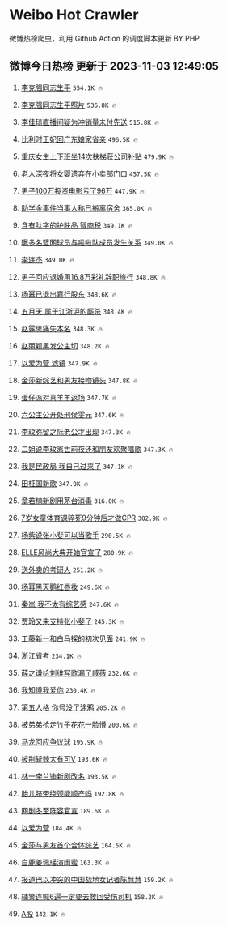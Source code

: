 # Weibo Hot Crawler 



微博热榜爬虫，利用 Github Action 的调度脚本更新 BY PHP 


## 微博今日热榜 更新于 2023-11-03 12:49:05 
1. [李克强同志生平](https://s.weibo.com/weibo?q=%23%E6%9D%8E%E5%85%8B%E5%BC%BA%E5%90%8C%E5%BF%97%E7%94%9F%E5%B9%B3%23&t=31&band_rank=2&Refer=top) `554.1K 🔥` 

1. [李克强同志生平照片](https://s.weibo.com/weibo?q=%23%E6%9D%8E%E5%85%8B%E5%BC%BA%E5%90%8C%E5%BF%97%E7%94%9F%E5%B9%B3%E7%85%A7%E7%89%87%23&t=31&band_rank=3&Refer=top) `536.8K 🔥` 

1. [李佳琦直播间疑为冲销量未付先送](https://s.weibo.com/weibo?q=%23%E6%9D%8E%E4%BD%B3%E7%90%A6%E7%9B%B4%E6%92%AD%E9%97%B4%E7%96%91%E4%B8%BA%E5%86%B2%E9%94%80%E9%87%8F%E6%9C%AA%E4%BB%98%E5%85%88%E9%80%81%23&t=31&band_rank=4&Refer=top) `515.8K 🔥` 

1. [比利时王妃回广东娘家省亲](https://s.weibo.com/weibo?q=%23%E6%AF%94%E5%88%A9%E6%97%B6%E7%8E%8B%E5%A6%83%E5%9B%9E%E5%B9%BF%E4%B8%9C%E5%A8%98%E5%AE%B6%E7%9C%81%E4%BA%B2%23&t=31&band_rank=5&Refer=top) `496.5K 🔥` 

1. [重庆女生上下班坐14次扶梯获公司补贴](https://s.weibo.com/weibo?q=%23%E9%87%8D%E5%BA%86%E5%A5%B3%E7%94%9F%E4%B8%8A%E4%B8%8B%E7%8F%AD%E5%9D%9014%E6%AC%A1%E6%89%B6%E6%A2%AF%E8%8E%B7%E5%85%AC%E5%8F%B8%E8%A1%A5%E8%B4%B4%23&t=31&band_rank=6&Refer=top) `479.9K 🔥` 

1. [老人深夜将女婴遗弃在小卖部门口](https://s.weibo.com/weibo?q=%23%E8%80%81%E4%BA%BA%E6%B7%B1%E5%A4%9C%E5%B0%86%E5%A5%B3%E5%A9%B4%E9%81%97%E5%BC%83%E5%9C%A8%E5%B0%8F%E5%8D%96%E9%83%A8%E9%97%A8%E5%8F%A3%23&t=31&band_rank=7&Refer=top) `457.5K 🔥` 

1. [男子100万投资电影亏了96万](https://s.weibo.com/weibo?q=%23%E7%94%B7%E5%AD%90100%E4%B8%87%E6%8A%95%E8%B5%84%E7%94%B5%E5%BD%B1%E4%BA%8F%E4%BA%8696%E4%B8%87%23&t=31&band_rank=8&Refer=top) `447.9K 🔥` 

1. [助学金事件当事人称已搬离宿舍](https://s.weibo.com/weibo?q=%23%E5%8A%A9%E5%AD%A6%E9%87%91%E4%BA%8B%E4%BB%B6%E5%BD%93%E4%BA%8B%E4%BA%BA%E7%A7%B0%E5%B7%B2%E6%90%AC%E7%A6%BB%E5%AE%BF%E8%88%8D%23&t=31&band_rank=9&Refer=top) `365.0K 🔥` 

1. [含有肽字的护肤品 智商税](https://s.weibo.com/weibo?q=%E5%90%AB%E6%9C%89%E8%82%BD%E5%AD%97%E7%9A%84%E6%8A%A4%E8%82%A4%E5%93%81%20%E6%99%BA%E5%95%86%E7%A8%8E&t=31&band_rank=10&Refer=top) `349.1K 🔥` 

1. [曝多名篮网球员与啦啦队成员发生关系](https://s.weibo.com/weibo?q=%23%E6%9B%9D%E5%A4%9A%E5%90%8D%E7%AF%AE%E7%BD%91%E7%90%83%E5%91%98%E4%B8%8E%E5%95%A6%E5%95%A6%E9%98%9F%E6%88%90%E5%91%98%E5%8F%91%E7%94%9F%E5%85%B3%E7%B3%BB%23&t=31&band_rank=11&Refer=top) `349.0K 🔥` 

1. [李连杰](https://s.weibo.com/weibo?q=%E6%9D%8E%E8%BF%9E%E6%9D%B0&t=31&band_rank=12&Refer=top) `349.0K 🔥` 

1. [男子回应退婚用16.8万彩礼辞职旅行](https://s.weibo.com/weibo?q=%23%E7%94%B7%E5%AD%90%E5%9B%9E%E5%BA%94%E9%80%80%E5%A9%9A%E7%94%A816.8%E4%B8%87%E5%BD%A9%E7%A4%BC%E8%BE%9E%E8%81%8C%E6%97%85%E8%A1%8C%23&t=31&band_rank=13&Refer=top) `348.8K 🔥` 

1. [杨幂已退出嘉行股东](https://s.weibo.com/weibo?q=%23%E6%9D%A8%E5%B9%82%E5%B7%B2%E9%80%80%E5%87%BA%E5%98%89%E8%A1%8C%E8%82%A1%E4%B8%9C%23&t=31&band_rank=14&Refer=top) `348.6K 🔥` 

1. [五月天 属于江浙沪的厮杀](https://s.weibo.com/weibo?q=%E4%BA%94%E6%9C%88%E5%A4%A9%20%E5%B1%9E%E4%BA%8E%E6%B1%9F%E6%B5%99%E6%B2%AA%E7%9A%84%E5%8E%AE%E6%9D%80&t=31&band_rank=15&Refer=top) `348.4K 🔥` 

1. [赵露思痛失本名](https://s.weibo.com/weibo?q=%23%E8%B5%B5%E9%9C%B2%E6%80%9D%E7%97%9B%E5%A4%B1%E6%9C%AC%E5%90%8D%23&t=31&band_rank=16&Refer=top) `348.3K 🔥` 

1. [赵丽颖黑发公主切](https://s.weibo.com/weibo?q=%23%E8%B5%B5%E4%B8%BD%E9%A2%96%E9%BB%91%E5%8F%91%E5%85%AC%E4%B8%BB%E5%88%87%23&t=31&band_rank=17&Refer=top) `348.2K 🔥` 

1. [以爱为营 滤镜](https://s.weibo.com/weibo?q=%E4%BB%A5%E7%88%B1%E4%B8%BA%E8%90%A5%20%E6%BB%A4%E9%95%9C&t=31&band_rank=18&Refer=top) `347.9K 🔥` 

1. [金莎新综艺和男友接吻镜头](https://s.weibo.com/weibo?q=%23%E9%87%91%E8%8E%8E%E6%96%B0%E7%BB%BC%E8%89%BA%E5%92%8C%E7%94%B7%E5%8F%8B%E6%8E%A5%E5%90%BB%E9%95%9C%E5%A4%B4%23&t=31&band_rank=19&Refer=top) `347.8K 🔥` 

1. [蛋仔派对喜羊羊返场](https://s.weibo.com/weibo?q=%23%E8%9B%8B%E4%BB%94%E6%B4%BE%E5%AF%B9%E5%96%9C%E7%BE%8A%E7%BE%8A%E8%BF%94%E5%9C%BA%23&t=31&band_rank=20&Refer=top) `347.7K 🔥` 

1. [六公主公开处刑侯雯元](https://s.weibo.com/weibo?q=%E5%85%AD%E5%85%AC%E4%B8%BB%E5%85%AC%E5%BC%80%E5%A4%84%E5%88%91%E4%BE%AF%E9%9B%AF%E5%85%83&t=31&band_rank=21&Refer=top) `347.6K 🔥` 

1. [李玟弥留之际老公才出现](https://s.weibo.com/weibo?q=%23%E6%9D%8E%E7%8E%9F%E5%BC%A5%E7%95%99%E4%B9%8B%E9%99%85%E8%80%81%E5%85%AC%E6%89%8D%E5%87%BA%E7%8E%B0%23&t=31&band_rank=22&Refer=top) `347.3K 🔥` 

1. [二姐说李玟离世前夜还和朋友欢聚唱歌](https://s.weibo.com/weibo?q=%23%E4%BA%8C%E5%A7%90%E8%AF%B4%E6%9D%8E%E7%8E%9F%E7%A6%BB%E4%B8%96%E5%89%8D%E5%A4%9C%E8%BF%98%E5%92%8C%E6%9C%8B%E5%8F%8B%E6%AC%A2%E8%81%9A%E5%94%B1%E6%AD%8C%23&t=31&band_rank=23&Refer=top) `347.3K 🔥` 

1. [我是民政局 我自己过来了](https://s.weibo.com/weibo?q=%E6%88%91%E6%98%AF%E6%B0%91%E6%94%BF%E5%B1%80%20%E6%88%91%E8%87%AA%E5%B7%B1%E8%BF%87%E6%9D%A5%E4%BA%86&t=31&band_rank=24&Refer=top) `347.1K 🔥` 

1. [田柾国新歌](https://s.weibo.com/weibo?q=%E7%94%B0%E6%9F%BE%E5%9B%BD%E6%96%B0%E6%AD%8C&t=31&band_rank=25&Refer=top) `347.0K 🔥` 

1. [章若楠新剧用茅台消毒](https://s.weibo.com/weibo?q=%23%E7%AB%A0%E8%8B%A5%E6%A5%A0%E6%96%B0%E5%89%A7%E7%94%A8%E8%8C%85%E5%8F%B0%E6%B6%88%E6%AF%92%23&t=31&band_rank=26&Refer=top) `316.0K 🔥` 

1. [7岁女童体育课猝死9分钟后才做CPR](https://s.weibo.com/weibo?q=%237%E5%B2%81%E5%A5%B3%E7%AB%A5%E4%BD%93%E8%82%B2%E8%AF%BE%E7%8C%9D%E6%AD%BB9%E5%88%86%E9%92%9F%E5%90%8E%E6%89%8D%E5%81%9ACPR%23&t=31&band_rank=27&Refer=top) `302.9K 🔥` 

1. [杨紫说张小斐可以当歌手](https://s.weibo.com/weibo?q=%23%E6%9D%A8%E7%B4%AB%E8%AF%B4%E5%BC%A0%E5%B0%8F%E6%96%90%E5%8F%AF%E4%BB%A5%E5%BD%93%E6%AD%8C%E6%89%8B%23&t=31&band_rank=28&Refer=top) `290.5K 🔥` 

1. [ELLE风尚大典开始官宣了](https://s.weibo.com/weibo?q=%23ELLE%E9%A3%8E%E5%B0%9A%E5%A4%A7%E5%85%B8%E5%BC%80%E5%A7%8B%E5%AE%98%E5%AE%A3%E4%BA%86%23&t=31&band_rank=29&Refer=top) `280.9K 🔥` 

1. [送外卖的考研人](https://s.weibo.com/weibo?q=%23%E9%80%81%E5%A4%96%E5%8D%96%E7%9A%84%E8%80%83%E7%A0%94%E4%BA%BA%23&t=31&band_rank=30&Refer=top) `251.2K 🔥` 

1. [杨幂黑天鹅红唇妆](https://s.weibo.com/weibo?q=%23%E6%9D%A8%E5%B9%82%E9%BB%91%E5%A4%A9%E9%B9%85%E7%BA%A2%E5%94%87%E5%A6%86%23&t=31&band_rank=31&Refer=top) `249.6K 🔥` 

1. [秦岚 我不太有综艺感](https://s.weibo.com/weibo?q=%E7%A7%A6%E5%B2%9A%20%E6%88%91%E4%B8%8D%E5%A4%AA%E6%9C%89%E7%BB%BC%E8%89%BA%E6%84%9F&t=31&band_rank=32&Refer=top) `247.6K 🔥` 

1. [贾玲又来支持张小斐了](https://s.weibo.com/weibo?q=%23%E8%B4%BE%E7%8E%B2%E5%8F%88%E6%9D%A5%E6%94%AF%E6%8C%81%E5%BC%A0%E5%B0%8F%E6%96%90%E4%BA%86%23&t=31&band_rank=33&Refer=top) `245.3K 🔥` 

1. [工藤新一和白马探的初次见面](https://s.weibo.com/weibo?q=%E5%B7%A5%E8%97%A4%E6%96%B0%E4%B8%80%E5%92%8C%E7%99%BD%E9%A9%AC%E6%8E%A2%E7%9A%84%E5%88%9D%E6%AC%A1%E8%A7%81%E9%9D%A2&t=31&band_rank=34&Refer=top) `241.9K 🔥` 

1. [浙江省考](https://s.weibo.com/weibo?q=%E6%B5%99%E6%B1%9F%E7%9C%81%E8%80%83&t=31&band_rank=35&Refer=top) `234.1K 🔥` 

1. [薛之谦给刘维写歌漏了戚薇](https://s.weibo.com/weibo?q=%23%E8%96%9B%E4%B9%8B%E8%B0%A6%E7%BB%99%E5%88%98%E7%BB%B4%E5%86%99%E6%AD%8C%E6%BC%8F%E4%BA%86%E6%88%9A%E8%96%87%23&t=31&band_rank=36&Refer=top) `232.6K 🔥` 

1. [我知道我爱你](https://s.weibo.com/weibo?q=%E6%88%91%E7%9F%A5%E9%81%93%E6%88%91%E7%88%B1%E4%BD%A0&t=31&band_rank=37&Refer=top) `230.4K 🔥` 

1. [第五人格 你号没了涂鸦](https://s.weibo.com/weibo?q=%E7%AC%AC%E4%BA%94%E4%BA%BA%E6%A0%BC%20%E4%BD%A0%E5%8F%B7%E6%B2%A1%E4%BA%86%E6%B6%82%E9%B8%A6&t=31&band_rank=38&Refer=top) `205.2K 🔥` 

1. [被弟弟抢走竹子花花一脸懵](https://s.weibo.com/weibo?q=%23%E8%A2%AB%E5%BC%9F%E5%BC%9F%E6%8A%A2%E8%B5%B0%E7%AB%B9%E5%AD%90%E8%8A%B1%E8%8A%B1%E4%B8%80%E8%84%B8%E6%87%B5%23&t=31&band_rank=39&Refer=top) `200.6K 🔥` 

1. [马龙回应争议球](https://s.weibo.com/weibo?q=%23%E9%A9%AC%E9%BE%99%E5%9B%9E%E5%BA%94%E4%BA%89%E8%AE%AE%E7%90%83%23&t=31&band_rank=40&Refer=top) `195.9K 🔥` 

1. [披荆斩棘大有可V](https://s.weibo.com/weibo?q=%23%E6%8A%AB%E8%8D%86%E6%96%A9%E6%A3%98%E5%A4%A7%E6%9C%89%E5%8F%AFV%23&t=31&band_rank=41&Refer=top) `193.6K 🔥` 

1. [林一李兰迪新剧改名](https://s.weibo.com/weibo?q=%23%E6%9E%97%E4%B8%80%E6%9D%8E%E5%85%B0%E8%BF%AA%E6%96%B0%E5%89%A7%E6%94%B9%E5%90%8D%23&t=31&band_rank=42&Refer=top) `193.5K 🔥` 

1. [胎儿脐带绕颈能顺产吗](https://s.weibo.com/weibo?q=%23%E8%83%8E%E5%84%BF%E8%84%90%E5%B8%A6%E7%BB%95%E9%A2%88%E8%83%BD%E9%A1%BA%E4%BA%A7%E5%90%97%23&t=31&band_rank=43&Refer=top) `192.8K 🔥` 

1. [网剧冬至阵容官宣](https://s.weibo.com/weibo?q=%23%E7%BD%91%E5%89%A7%E5%86%AC%E8%87%B3%E9%98%B5%E5%AE%B9%E5%AE%98%E5%AE%A3%23&t=31&band_rank=44&Refer=top) `189.6K 🔥` 

1. [以爱为营](https://s.weibo.com/weibo?q=%E4%BB%A5%E7%88%B1%E4%B8%BA%E8%90%A5&t=31&band_rank=45&Refer=top) `184.4K 🔥` 

1. [金莎与男友首个合体综艺](https://s.weibo.com/weibo?q=%23%E9%87%91%E8%8E%8E%E4%B8%8E%E7%94%B7%E5%8F%8B%E9%A6%96%E4%B8%AA%E5%90%88%E4%BD%93%E7%BB%BC%E8%89%BA%23&t=31&band_rank=46&Refer=top) `164.5K 🔥` 

1. [白鹿姜珮瑶演闺蜜](https://s.weibo.com/weibo?q=%23%E7%99%BD%E9%B9%BF%E5%A7%9C%E7%8F%AE%E7%91%B6%E6%BC%94%E9%97%BA%E8%9C%9C%23&t=31&band_rank=47&Refer=top) `163.3K 🔥` 

1. [报道巴以冲突的中国战地女记者陈慧慧](https://s.weibo.com/weibo?q=%23%E6%8A%A5%E9%81%93%E5%B7%B4%E4%BB%A5%E5%86%B2%E7%AA%81%E7%9A%84%E4%B8%AD%E5%9B%BD%E6%88%98%E5%9C%B0%E5%A5%B3%E8%AE%B0%E8%80%85%E9%99%88%E6%85%A7%E6%85%A7%23&t=31&band_rank=48&Refer=top) `159.2K 🔥` 

1. [辅警连喊6遍一定要去救回受伤司机](https://s.weibo.com/weibo?q=%23%E8%BE%85%E8%AD%A6%E8%BF%9E%E5%96%8A6%E9%81%8D%E4%B8%80%E5%AE%9A%E8%A6%81%E5%8E%BB%E6%95%91%E5%9B%9E%E5%8F%97%E4%BC%A4%E5%8F%B8%E6%9C%BA%23&t=31&band_rank=49&Refer=top) `158.2K 🔥` 

1. [A股](https://s.weibo.com/weibo?q=A%E8%82%A1&t=31&band_rank=50&Refer=top) `142.1K 🔥` 

